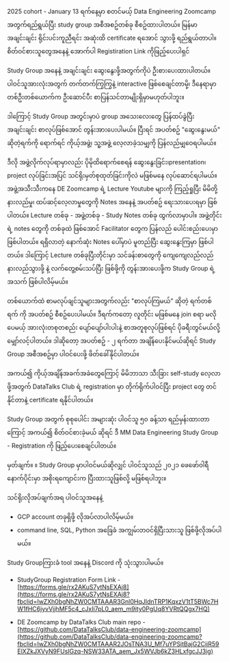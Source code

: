 2025 cohort - January 13 ရက်နေ့မှာ စတင်မယ့် Data Engineering Zoomcamp အတွက်ရည်ရွယ်ပြီး study group အစီအစဥ်တစ်ခု စီစဥ်ထားပါတယ်။ မြန်မာအချင်းချင်း ရိုင်းပင်းကူညီရင်း အဆုံးထိ certificate ရအောင် သွားဖို့ ရည်ရွယ်တာပါ။ စိတ်ဝင်စားသူတွေအနေနဲ့ အောက်ပါ Registiration Link ကိုဖြည့်ပေးပါရှင်

Study Group အနေနဲ့ အချင်းချင်း ဆွေးနွေးဖို့အတွက်ကိုပဲ ဦးစားပေးထားပါတယ်။ ပါဝင်သူအားလုံးအတွက် တက်တက်ကြွကြွနဲ့ interactive ဖြစ်စေချင်တာမို့၊ ဒီနေရာမှာ တစ်ဦးတစ်ယောက်က ဦးဆောင်ပီး စာပြန်သင်တာမျိုးရှိမှာမဟုတ်ပါဘူး။

ဒါကြောင့် Study Group အတွင်းမှာပဲ group အသေးလေးတွေ ပြန်ထပ်ခွဲပြီး အချင်းချင်း စာလုပ်ဖြစ်အောင် တွန်းအားပေးပါမယ်။ ပြီးရင် အပတ်စဥ် "ဆွေးနွေးမယ်" ဆိုတဲ့ရက်ကို ရောက်ရင် ကိုယ့်အဖွဲ့၊ သူ့အဖွဲ့ လေ့လာခဲ့သမျှကို ပြန်လည်မျှဝေရပါမယ်။

ဒီလို အဖွဲ့လိုက်လုပ်ရာမှာလည်း ပိုမိုထိရောက်စေရန် ဆွေးနွေးခြင်း၊presentation၊ project လုပ်ခြင်းအပြင် သင်ရိုးမှတ်စုထုတ်ခြင်းကိုလဲ မဖြစ်မနေ လုပ်ဆောင်ရပါမယ်။ အဖွဲ့အသီးသီးကနေ DE Zoomcamp ရဲ့ Lecture Youtube များကို ကြည့်ရှုပြီး မိမိတို့ နားလည်မှု၊ ထပ်ဆင့်လေ့လာမှုတွေကို Notes အနေနဲ့ အပတ်စဥ် ရေးသားပေးရမှာ ဖြစ်ပါတယ်။ Lecture တစ်ခု - အဖွဲ့တစ်ခု - Study Notes တစ်ခု ထွက်လာမှာပါ။ အဖွဲ့တိုင်းရဲ့ notes တွေကို တစ်ခုထဲ ဖြစ်အောင် Facilitator တွေက ပြန်လည် ပေါင်းစည်းပေးမှာ ဖြစ်ပါတယ်။ ရရှိလာတဲ့ နောက်ဆုံး Notes ပေါ်မှာပဲ မူတည်ပြီး ဆွေးနွေးကြမှာ ဖြစ်ပါတယ်။ ဒါကြောင့် Lecture တစ်ခုပြီးတိုင်းမှာ သင်ခန်းစာတွေကို ကျေကျေလည်လည် နားလည်သွားဖို့ နဲ့ လက်တွေ့စမ်းသပ်ပြီး ဖြစ်ဖို့ကို တွန်းအားပေးဖို့က Study Group ရဲ့ အသက် ဖြစ်ပါလိမ့်မယ်။

တစ်ယောက်ထဲ စာမလုပ်ချင်သူများအတွက်လည်း "စာလုပ်ကြမယ်" ဆိုတဲ့ ရက်တစ်ရက် ကို အပတ်စဥ် စီစဥ်ပေးပါမယ်။ ဒီရက်ကတော့ လူတိုင်း မဖြစ်မနေ join စရာ မလိုပေမယ့် အားလုံးတစုတစည်း ပျော်ပျော်ပါးပါးနဲ့ စာအတူစုလုပ်ဖြစ်ရင် ပိုခရီးတွင်မယ်လို့ မျှော်လင့်ပါတယ်။ ဒါဆိုတော့ အပတ်စဥ် - ၂ ရက်တာ အချိန်ပေးနိုင်မယ်ဆိုရင် Study Group အစီအစဥ်မှာ ပါဝင်ပေးဖို့ ဖိတ်ခေါ်နိုင်ပါတယ်။

အကယ်၍ ကိုယ့်အချိန်အခက်အခဲတွေကြောင့် မိမိဘာသာ သီးခြား self-study လေ့လာဖို့အတွက် DataTalks Club ရဲ့ registration မှာ တိုက်ရိုက်ပါဝင်ပြီး project တွေ တင်နိုင်တာနဲ့ certificate ရနိုင်ပါတယ်။

Study Group အတွက် စုစုပေါင်း အများဆုံး ပါဝင်သူ ၅၀ ခန့်သာ ရည်မှန်းထားတာကြောင့် အကယ်၍ စိတ်ဝင်စားခဲ့မယ် ဆိုရင် ဒီ MM Data Engineering Study Group - Registration ကို ဖြည့်ပေးစေချင်ပါတယ်။

မှတ်ချက်။ ။ Study Group မှာပါဝင်မယ်ဆိုလျှင် ပါဝင်သူသည် ၂၀၂၁ ဖေဖော်ဝါရီနောက်ပိုင်းမှာ အစိုးရကျောင်းက ပြီးထားသူဖြစ်လို့ မဖြစ်ရပါဘူး။

သင်ရိုးလိုအပ်ချက်အရ ပါဝင်သူအနေနဲ့
- GCP account တခုရှိဖို့ လိုအပ်လာပါလိမ့်မယ်။
- command line, SQL, Python အခြေခံ အကျွမ်းတဝင်ရှိပြီးသားသူ ဖြစ်ဖို့လိုအပ်ပါမယ်။

Study Groupကြားခံ tool အနေနဲ့ Discord ကို သုံးသွားပါမယ်။

- StudyGroup Registration Form Link - [https://forms.gle/rx2AKuS7ytNsEXAj8](https://forms.gle/rx2AKuS7ytNsEXAj8?fbclid=IwZXh0bgNhZW0CMTAAAR3Gnl0HqJIdnTRP1KqxzV1tT5BWc7HW1fHC6jyvVjjhMF5c4_cJxIi7pL0_aem_m9ity0PgUq8YVRtQQgx7HQ)

- DE Zoomcamp by DataTalks Club main repo - [https://github.com/DataTalksClub/data-engineering-zoomcamp](https://github.com/DataTalksClub/data-engineering-zoomcamp?fbclid=IwZXh0bgNhZW0CMTAAAR2JOsTNA3U_Mf7uYPSjtBajG2CiiR59ElXZkJXVyN9FUsIGzq-NSW33ATA_aem_Jx5WVJb6kZ3HLxfgcJJ3ig)